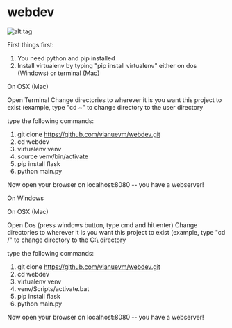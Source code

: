 # webdev
![alt tag](https://s-media-cache-ak0.pinimg.com/236x/36/ab/81/36ab81cd8d63cf7c4a08f39403698c77.jpg)

First things first:

1) You need python and pip installed
2) Install virtualenv by typing "pip install virtualenv" either on dos (Windows) or terminal (Mac)


On OSX (Mac)

Open Terminal
Change directories to wherever it is you want this project to exist (example, type "cd ~" to change directory to the user directory

type the following commands:

1. git clone https://github.com/vianuevm/webdev.git
2. cd webdev
3. virtualenv venv
4. source venv/bin/activate
5. pip install flask
6. python main.py

Now open your browser on localhost:8080 -- you have a webserver!

On Windows

On OSX (Mac)

Open Dos (press windows button, type cmd and hit enter)
Change directories to wherever it is you want this project to exist (example, type "cd /" to change directory to the C:\ directory

type the following commands:

1. git clone https://github.com/vianuevm/webdev.git
2. cd webdev
3. virtualenv venv
4. venv/Scripts/activate.bat
5. pip install flask
6. python main.py

Now open your browser on localhost:8080 -- you have a webserver!
